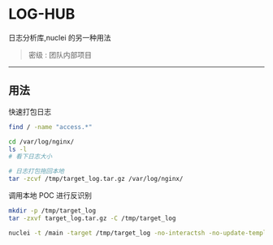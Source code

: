 # LOG-HUB

日志分析库,nuclei 的另一种用法

> 密级 : 团队内部项目

---

## 用法

快速打包日志
```bash
find / -name "access.*"

cd /var/log/nginx/
ls -l
# 看下日志大小

# 日志打包拖回本地
tar -zcvf /tmp/target_log.tar.gz /var/log/nginx/
```

调用本地 POC 进行反识别
```bash
mkdir -p /tmp/target_log
tar -zxvf target_log.tar.gz -C /tmp/target_log

nuclei -t /main -target /tmp/target_log -no-interactsh -no-update-templates -nc
```
